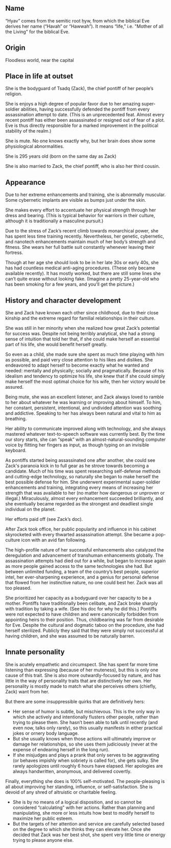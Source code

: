 ## Name 
“Hyav” comes from the semitic root ḥyw, from which the biblical Eve derives her
name (“Havah” or “Hawwah”). It means “life,” i.e. "Mother of all the Living" for
the biblical Eve.

## Origin
Floodless world, near the capital

## Place in life at outset
She is the bodyguard of Tsadq (Zack), the chief pontiff of her people’s
religion.

She is enjoys a high degree of popular favor due to her amazing super-soldier
abilities, having successfully defended the pontiff from every assassination
attempt to date. (This is an unprecedented feat. Almost every recent pontiff has
either been assassinated or resigned out of fear of a plot. Eve is thus directly
responsible for a marked improvement in the political stability of the realm.)

She is mute. No one knows exactly why, but her brain does show some
physiological abnormalities.

She is 295 years old (born on the same day as Zack)

She is also married to Zack, the chief pontiff, who is also her third cousin.

## Appearance
Due to her extreme enhancements and training, she is abnormally muscular. Some
cybernetic implants are visible as bumps just under the skin.

She makes every effort to accentuate her physical strength through her dress and
bearing. (This is typical behavior for warriors in their culture, although it is
traditionally a masculine pursuit.)

Due to the stress of Zack’s recent climb towards monarchical power, she has
spent less time training recently. Nevertheless, her genetic, cybernetic, and
nanotech enhancements maintain much of her body’s strength and fitness. She
wears her full battle suit constantly whenever leaving their fortress.

Though at her age she should look to be in her late 30s or early 40s, she has
had countless medical anti-aging procedures. (These only became available
recently). It has mostly worked, but there are still some lines she can’t quite
erase without looking fake. (Imagine a pretty 25-year-old who has been smoking
for a few years, and you'll get the picture.)

## History and character development
She and Zack have known each other since childhood, due to their close kinship
and the extreme regard for familial relationships in their culture.

She was still in her minority when she realized how great Zack’s potential for
success was. Despite not being terribly analytical, she had a strong sense of
intuition that told her that, if she could make herself an essential part of his
life, she would benefit herself greatly.

So even as a child, she made sure she spent as much time playing with him as
possible, and paid very close attention to his likes and dislikes. She
endeavored to adapt herself to become exactly what he wanted and needed:
mentally and physically; socially and pragmatically. Because of his idealism and
tendency to optimize his life, she knew that if she could simply make herself
the most optimal choice for his wife, then her victory would be assured.

Being mute, she was an excellent listener, and Zack always loved to ramble to
her about whatever he was learning or improving about himself. To him, her
constant, persistent, intentional, and undivided attention was soothing and
addictive. Speaking to her has always been natural and vital to him as
breathing.

Her ability to communicate improved along with technology, and she always
mastered whatever text-to-speech software was currently best. By the time our
story starts, she can “speak” with an almost-natural-sounding computer voice by
flitting her fingers as input, as though typing on an invisible keyboard.

As pontiffs started being assassinated one after another, she could see Zack's
paranoia kick in to full gear as he strove towards becoming a candidate. Much of
his time was spent researching self-defense methods and cutting-edge technology,
so naturally she began to make herself the best possible defense for him. She
underwent experimental super-soldier enhancements and training, integrating
every means of increasing her strength that was available to her (no matter how
dangerous or unproven or illegal.) Miraculously, almost every enhancement
succeeded brilliantly, and she eventually became regarded as the strongest and
deadliest single individual on the planet.

Her efforts paid off (see Zack’s doc).

After Zack took office, her public popularity and influence in his cabinet
skyrocketed with every thwarted assassination attempt. She became a pop-culture
icon with an avid fan following.

The high-profile nature of her successful enhancements also catalyzed the
deregulation and advancement of transhuman enhancements globally. The
assassination attempts had died out for a while, but began to increase again as
more people gained access to the same technologies she had. But between
unlimited funding, a team of the country’s best people, superior intel, her
ever-sharpening experience, and a genius for personal defense that flowed from
her instinctive nature, no one could best her. Zack was all too pleased.

She prioritized her capacity as a bodyguard over her capacity to be a mother.
Pontiffs have traditionally been celibate, and Zack broke sharply with tradition
by taking a wife. (See his doc for why he did this.) Pontiffs were not expected
to have children and were canonically forbidden from appointing heirs to their
position. Thus, childbearing was far from desirable for Eve. Despite the
cultural and dogmatic taboo on the procedure, she had herself sterilized.
Publicly they said that they were simply not successful at having children, and
she was assumed to be naturally barren.

## Innate personality
She is acutely empathetic and circumspect. She has spent far more time listening
than expressing (because of her muteness), but this is only one cause of this
trait. She is also more outwardly-focused by nature, and has little in the way
of personality traits that are distinctively her own. Her personality is mostly
made to match what she perceives others (chiefly, Zack) want from her.

But there are some insuppressible quirks that are definitively hers:
  * Her sense of humor is subtle, but mischievous. This is the only way in which
    she actively and intentionally flusters other people, rather than trying to
    please them. She hasn’t been able to talk until recently (and even now,
    talks only rarely), so this usually manifests in either practical jokes or
    ornery body language.
  * But she usually knows when those actions will ultimately improve or damage
    her relationships, so she uses them judiciously (never at the expense of
    endearing herself in the long run).
  * If she misjudges and plays a prank that only serves to be aggravating (or
    behaves impishly when sobriety is called for), she gets sulky. She rarely
    apologizes until roughly 6 hours have elapsed. Her apologies are always
    handwritten, anonymous, and delivered covertly.

Finally, everything she does is 100% self-motivated. The people-pleasing is all
about improving her standing, influence, or self-satisfaction. She is devoid of
any shred of altruistic or charitable feeling.
  * She is by no means of a logical disposition, and so cannot be considered
    “calculating” with her actions. Rather than planning and manipulating, she
    more or less intuits how best to modify herself to maximize her public
    esteem.
  * But the targets of her attention and service are carefully selected based on
    the degree to which she thinks they can elevate her. Once she decided that
    Zack was her best shot, she spent very little time or energy trying to
    please anyone else.
